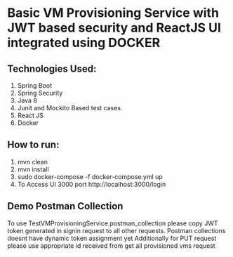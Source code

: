 # Basic VM Provisioning Service with JWT based security and ReactJS UI integrated using DOCKER

## Technologies Used:
1. Spring Boot
2. Spring Security
3. Java 8
4. Junit and Mockito Based test cases
5. React JS
6. Docker

## How to run:
1. mvn clean
2. mvn install
3. sudo docker-compose -f docker-compose.yml up
4. To Access UI 3000 port http://localhost:3000/login

## Demo Postman Collection
To use TestVMProvisioningService.postman_collection please copy JWT token generated in signin request to all other requests. Postman collections doesnt have dynamic token assignment yet
Additionally for PUT request please use appropriate id received from get all provisioned vms request
